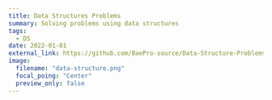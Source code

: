 ```yaml
---
title: Data Structures Problems
summary: Solving problems using data structures
tags:
  - DS
date: 2022-01-01
external_link: https://github.com/BaePro-source/Data-Structure-Problems
image:
  filename: "data-structure.png"
  focal_poing: "Center"
  preview_only: false
---
```

